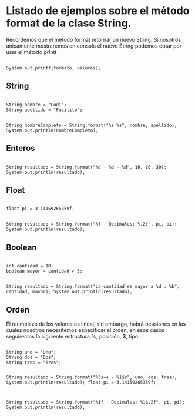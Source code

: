 # Listado de ejemplos sobre el método format de la clase String.

Recordemos que el método format retornar un nuevo String. Si nosotros únicamente mostraremos en consola el nuevo String podemos optar por usar el método printf

<code>
System.out.printf(formato, valores);
</code>

## String

<code>
String nombre = "Codi";
String apellido = "Facilito";

String nombreCompleto = String.format("%s %s", nombre, apellido);
System.out.println(nombreCompleto);
</code>

## Enteros

<code>
String resultado = String.format("%d - %d - %d", 10, 20, 30);
System.out.println(resultado);
</code>

## Float

<code>
float pi = 3.14159265359f;

String resultado = String.format("%f - Decimales: %.2f", pi, pi);
System.out.println(resultado);
</code>

## Boolean

<code>
int cantidad = 10;
boolean mayor = cantidad > 5;

String resultado = String.format("La cantidad es mayor a %d : %b",
cantidad, mayor);
System.out.println(resultado);
</code>

## Orden

El reemplazo de los valores es lineal, sin embargo, habrá ocasiones en las cuales nosotros necesitemos especificar el orden, en esos casos seguiremos la siguiente estructura %, posición, $, tipo

<code>
String uno = "Uno";
String dos = "Dos";
String tres = "Tres";

String resultado = String.format("%3$s - %2$s - %1$s",
uno, dos, tres);
System.out.println(resultado);
float pi = 3.14159265359f;

String resultado = String.format("%1f - Decimales: %1$.2f", pi, pi);
System.out.println(resultado);
</code>
